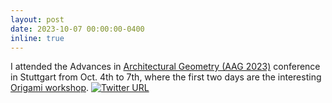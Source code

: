 ```yaml
---
layout: post
date: 2023-10-07 00:00:00-0400
inline: true
---
```


I attended the Advances in [Architectural Geometry (AAG 2023)](https://www.aag2023.com/) conference in Stuttgart from Oct. 4th to 7th, where the first two days are the interesting <a href="https://www.huiwang.me/projects/12_project/">Origami workshop</a>. 
[![Twitter URL](https://twitter.com/LabOrigami/status/1710041520827462083)](https://twitter.com/LabOrigami)